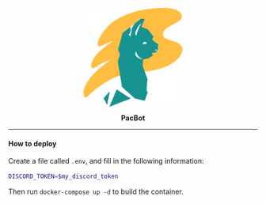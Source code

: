 </p>
<p align="center">
<a href="https://github.com/pacstall/pacbot"><img align="center" src="https://raw.githubusercontent.com/pacstall/website/master/client/public/pacstall.svg" alt="Pacstall Logo" width="200" height="200" loading="lazy"></a>
</p>
<p align="center"><b>PacBot</b></p>
</p>

---

#### How to deploy
Create a file called `.env`, and fill in the following information:

```bash
DISCORD_TOKEN=$my_discord_token
```

Then run `docker-compose up -d` to build the container.
